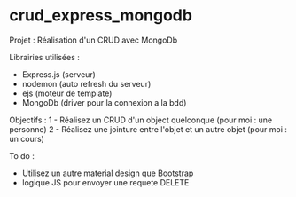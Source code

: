 # crud_express_mongodb

Projet : Réalisation d'un CRUD avec MongoDb

Librairies utilisées :
- Express.js (serveur)
- nodemon (auto refresh du serveur)
- ejs (moteur de template)
- MongoDb (driver pour la connexion a la bdd)


Objectifs : 
1 - Réalisez un CRUD d'un object quelconque (pour moi : une personne)
2 - Réalisez une jointure entre l'objet et un autre objet (pour moi : un cours)

To do :
- Utilisez un autre material design que Bootstrap
- logique JS pour envoyer une requete DELETE
